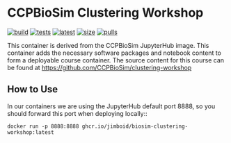 CCPBioSim Clustering Workshop
=============================

[![build](https://github.com/jimboid/biosim-clustering-workshop/actions/workflows/build.yml/badge.svg?branch=main)](https://github.com/jimboid/biosim-clustering-workshop/actions/workflows/build.yml)
[![tests](https://github.com/jimboid/biosim-clustering-workshop/actions/workflows/test.yaml/badge.svg?branch=main)](https://github.com/jimboid/biosim-clustering-workshop/actions/workflows/test.yaml)
[![latest](https://img.shields.io/badge/dynamic/xml?url=https%3A%2F%2Fgithub.com%2Fjimboid%2Fbackage%2Fraw%2Findex%2Fjimboid%2Fbiosim-clustering-workshop%2Fbiosim-clustering-workshop.xml&query=xml%2Fversion%5B.%2Fnewest%5B.%3D%22true%22%5D%5D%2Ftags%5B.!%3D%22latest%22%5D%5B.!%3D%22dev%22%5D&logo=github&label=latest&color=purple)](https://github.com/jimboid/biosim-clustering-workshop)
[![size](https://img.shields.io/badge/dynamic/xml?url=https%3A%2F%2Fgithub.com%2Fjimboid%2Fbackage%2Fraw%2Findex%2Fjimboid%2Fbiosim-clustering-workshop%2Fbiosim-clustering-workshop.xml&query=xml%2Fsize&logo=github&label=size&color=orange)](https://github.com/jimboid/biosim-clustering-workshop)
[![pulls](https://img.shields.io/badge/dynamic/xml?url=https%3A%2F%2Fgithub.com%2Fjimboid%2Fbackage%2Fraw%2Findex%2Fjimboid%2Fbiosim-clustering-workshop%2Fbiosim-clustering-workshop.xml&query=xml%2Fdownloads&logo=github&label=pulls&color=blue)](https://github.com/jimboid/biosim-clustering-workshop)

This container is derived from the CCPBioSim JupyterHub image. This container
adds the necessary software packages and notebook content to form a deployable
course container. The source content for this course can be found at
https://github.com/CCPBioSim/clustering-workshop

How to Use
----------

In our containers we are using the JupyterHub default port 8888, so you should
forward this port when deploying locally::

    docker run -p 8888:8888 ghcr.io/jimboid/biosim-clustering-workshop:latest
